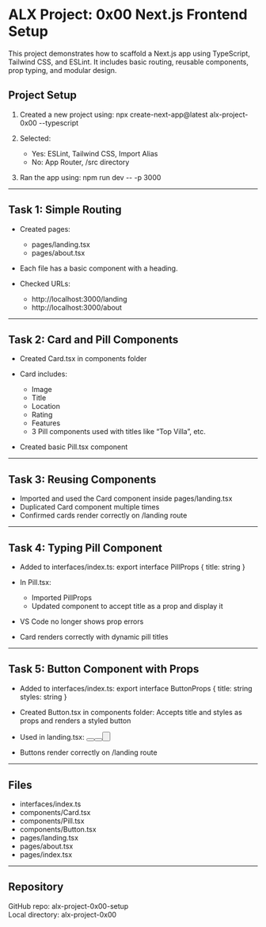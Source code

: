 # ALX Project: 0x00 Next.js Frontend Setup

This project demonstrates how to scaffold a Next.js app using TypeScript, Tailwind CSS, and ESLint. It includes basic routing, reusable components, prop typing, and modular design.

## Project Setup

1. Created a new project using:
   npx create-next-app@latest alx-project-0x00 --typescript

2. Selected:

   - Yes: ESLint, Tailwind CSS, Import Alias
   - No: App Router, /src directory

3. Ran the app using:
   npm run dev -- -p 3000

---

## Task 1: Simple Routing

- Created pages:

  - pages/landing.tsx
  - pages/about.tsx

- Each file has a basic component with a heading.

- Checked URLs:
  - http://localhost:3000/landing
  - http://localhost:3000/about

---

## Task 2: Card and Pill Components

- Created Card.tsx in components folder
- Card includes:

  - Image
  - Title
  - Location
  - Rating
  - Features
  - 3 Pill components used with titles like “Top Villa”, etc.

- Created basic Pill.tsx component

---

## Task 3: Reusing Components

- Imported and used the Card component inside pages/landing.tsx
- Duplicated Card component multiple times
- Confirmed cards render correctly on /landing route

---

## Task 4: Typing Pill Component

- Added to interfaces/index.ts:
  export interface PillProps {
  title: string
  }

- In Pill.tsx:

  - Imported PillProps
  - Updated component to accept title as a prop and display it

- VS Code no longer shows prop errors
- Card renders correctly with dynamic pill titles

---

## Task 5: Button Component with Props

- Added to interfaces/index.ts:
  export interface ButtonProps {
  title: string
  styles: string
  }

- Created Button.tsx in components folder:
  Accepts title and styles as props and renders a styled button

- Used in landing.tsx:
  <Button title="Small" styles="text-sm rounded-sm" />
  <Button title="Medium" styles="text-base rounded-md" />
  <Button title="Large" styles="text-lg rounded-full" />

- Buttons render correctly on /landing route

---

## Files

- interfaces/index.ts
- components/Card.tsx
- components/Pill.tsx
- components/Button.tsx
- pages/landing.tsx
- pages/about.tsx
- pages/index.tsx

---

## Repository

GitHub repo: alx-project-0x00-setup  
Local directory: alx-project-0x00
